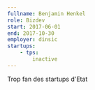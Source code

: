 ```yaml
---
fullname: Benjamin Henkel
role: Bizdev
start: 2017-06-01
end: 2017-10-30
employer: dinsic
startups:
    - tps:
        inactive
---
```

Trop fan des startups d'Etat
